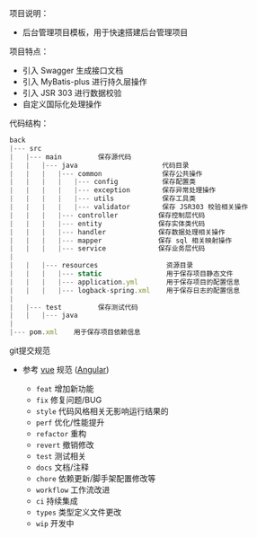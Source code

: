 项目说明：
+ 后台管理项目模板，用于快速搭建后台管理项目

项目特点：
+ 引入 Swagger 生成接口文档
+ 引入 MyBatis-plus 进行持久层操作
+ 引入 JSR 303 进行数据校验
+ 自定义国际化处理操作


代码结构：
```javascript
back
|--- src
|   |--- main         保存源代码
|   |   |--- java                     代码目录
|   |   |   |--- common               保存公共操作
|   |   |   |   |--- config           保存配置类
|   |   |   |   |--- exception        保存异常处理操作
|   |   |   |   |--- utils            保存工具类
|   |   |   |   |--- validator        保存 JSR303 校验相关操作
|   |   |   |--- controller          保存控制层代码
|   |   |   |--- entity              保存实体类代码
|   |   |   |--- handler             保存数据处理相关操作
|   |   |   |--- mapper              保存 sql 相关映射操作
|   |   |   |--- service             保存业务层代码
|
|   |   |--- resources                 资源目录
|   |   |   |--- static                用于保存项目静态文件
|   |   |   |--- application.yml       用于保存项目的配置信息
|   |   |   |--- logback-spring.xml    用于保存日志的配置信息
|
|   |--- test         保存测试代码
|   |   |--- java
|
|--- pom.xml    用于保存项目依赖信息
```

git提交规范
- 参考 [vue](https://github.com/vuejs/vue/blob/dev/.github/COMMIT_CONVENTION.md) 规范 ([Angular](https://github.com/conventional-changelog/conventional-changelog/tree/master/packages/conventional-changelog-angular))

    - `feat` 增加新功能
    - `fix` 修复问题/BUG
    - `style` 代码风格相关无影响运行结果的
    - `perf` 优化/性能提升
    - `refactor` 重构
    - `revert` 撤销修改
    - `test` 测试相关
    - `docs` 文档/注释
    - `chore` 依赖更新/脚手架配置修改等
    - `workflow` 工作流改进
    - `ci` 持续集成
    - `types` 类型定义文件更改
    - `wip` 开发中